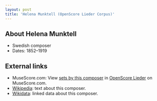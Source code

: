 ```yaml
---
layout: post
title: 'Helena Munktell (OpenScore Lieder Corpus)'
---
```


## About Helena Munktell

- Swedish composer
- Dates: 1852–1919

## External links

- MuseScore.com: View [sets by this composer] in [OpenScore Lieder] on MuseScore.com.
- [Wikipedia]: text about this composer.
- [Wikidata]: linked data about this composer.

[Wikipedia]: https://en.wikipedia.org/wiki/Helena_Munktell
[Wikidata]: https://www.wikidata.org/wiki/Q4968368
[sets by this composer]: https://musescore.com/openscore-lieder-corpus/sets?order=title&text=Munktell,+Helena
[OpenScore Lieder]: https://musescore.com/openscore-lieder-corpus

